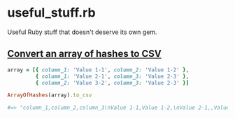 # useful_stuff.rb
Useful Ruby stuff that doesn't deserve its own gem.

## [Convert an array of hashes to CSV](array_of_hashes.rb)

```ruby
array = [{ column_1: 'Value 1-1', column_2: 'Value 1-2' },
         { column_1: 'Value 2-1', column_3: 'Value 2-3' },
         { column_2: 'Value 3-2', column_3: 'Value 2-3' }]

ArrayOfHashes(array).to_csv

#=> "column_1,column_2,column_3\nValue 1-1,Value 1-2,\nValue 2-1,,Value 2-3\n,Value 3-2,Value 2-3\n"
```
